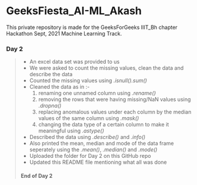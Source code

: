 # GeeksFiesta_AI-ML_Akash
This private repository is made for the GeeksForGeeks IIIT_Bh chapter Hackathon Sept, 2021 Machine Learning Track.

### Day 2
>- An excel data set was provided to us
>- We were asked to count the missing values, clean the data and describe the data
>- Counted the missing values using _.isnull().sum()_
>- Cleaned the data as in :-
>   1. renaming one unnamed column using _.rename()_
>   2. removing the rows that were having missing/NaN values using _.dropna()_
>   3. replacing anomalous values under each column by the median values of the same column using _.mask()_
>   4. changing the data type of a certain column to make it meaningful using _.astype()_
>- Described the data using _.describe()_ and _.info()_
>- Also printed the mean, median and mode of the data frame seperately using the _.mean()_, _.median()_ and _.mode()_
>- Uploaded the folder for Day 2 on this GitHub repo
>- Updated this README file mentioning what all was done
>#### End of Day 2
